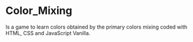 # Color_Mixing

Is a game to learn colors obtained by the primary colors mixing coded with HTML, CSS and JavaScript Vanilla.
